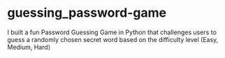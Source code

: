 # guessing_password-game
I built a fun Password Guessing Game in Python that challenges users to guess a randomly chosen secret word based on the difficulty level (Easy, Medium, Hard)
